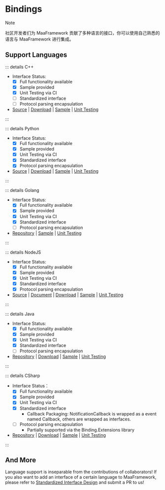 # Bindings

> [!NOTE]
> 社区开发者们为 MaaFramework 贡献了多种语言的接口，你可以使用自己熟悉的语言与 MaaFramework 进行集成。

## Support Languages

::: details C++

- Interface Status:
  - [x] Full functionality available
  - [x] Sample provided
  - [x] Unit Testing via CI
  - [ ] Standardized interface
  - [ ] Protocol parsing encapsulation
- [Source](https://github.com/MaaXYZ/MaaFramework/tree/main/include) | [Download](https://github.com/MaaXYZ/MaaFramework/releases) | [Sample](https://github.com/MaaXYZ/MaaFramework/blob/main/sample/cpp) | [Unit Testing](https://github.com/MaaXYZ/MaaFramework/tree/main/test)

:::

::: details Python

- Interface Status:
  - [x] Full functionality available
  - [x] Sample provided
  - [x] Unit Testing via CI
  - [x] Standardized interface
  - [x] Protocol parsing encapsulation
- [Source](https://github.com/MaaXYZ/MaaFramework/tree/main/source/binding/Python) | [Download](https://pypi.org/project/MaaFw/) | [Sample](https://github.com/MaaXYZ/MaaFramework/tree/main/sample/python) | [Unit Testing](https://github.com/MaaXYZ/MaaFramework/tree/main/test/python)

:::

::: details Golang

- Interface Status:
  - [x] Full functionality available
  - [x] Sample provided
  - [x] Unit Testing via CI
  - [x] Standardized interface
  - [ ] Protocol parsing encapsulation
- [Repository](https://github.com/MaaXYZ/maa-framework-go) | [Sample](https://github.com/MaaXYZ/maa-framework-go/tree/main/examples) | [Unit Testing](https://github.com/MaaXYZ/maa-framework-go/tree/main/test)

:::

::: details NodeJS

- Interface Status:
  - [x] Full functionality available
  - [x] Sample provided
  - [x] Unit Testing via CI
  - [x] Standardized interface
  - [x] Protocol parsing encapsulation
- [Source](../../source/binding/NodeJS) | [Document](./NodeJS/J1.1-QuickStarted.md) | [Download](https://npmjs.com/@maaxyz/maa-node) | [Sample](https://github.com/MaaXYZ/MaaFramework/tree/main/sample/nodejs) | [Unit Testing](https://github.com/MaaXYZ/MaaFramework/tree/main/test/nodejs)

:::

::: details Java

- Interface Status:
  - [x] Full functionality available
  - [x] Sample provided
  - [x] Unit Testing via CI
  - [x] Standardized interface
  - [ ] Protocol parsing encapsulation
- [Repository](https://github.com/hanhuoer/maa-framework-java) | [Download](https://central.sonatype.com/namespace/io.github.hanhuoer) | [Sample](https://github.com/hanhuoer/maa-framework-java/blob/main/maa-sample/README.md) | [Unit Testing](https://github.com/hanhuoer/maa-framework-java/blob/main/maa-core/src/test)

:::

::: details CSharp

- Interface Status：
  - [x] Full functionality available
  - [x] Sample provided
  - [x] Unit Testing via CI
  - [x] Standardized interface
    - Callback Packaging: NotificationCallback is wrapped as a event named Callback, others are wrapped as interfaces.
  - [ ] Protocol parsing encapsulation
    - Partially supported via the Binding.Extensions library
- [Repository](https://github.com/MaaXYZ/MaaFramework.Binding.CSharp) | [Download](https://www.nuget.org/packages/Maa.Framework) | [Sample](https://github.com/MaaXYZ/MaaFramework.Binding.CSharp/tree/main/sample) | [Unit Testing](https://github.com/MaaXYZ/MaaFramework.Binding.CSharp/tree/main/src/MaaFramework.Binding.UnitTests)

:::

## And More

Language support is inseparable from the contributions of collaborators! If you also want to add an interface of a certain language to MaaFramework, please refer to [Standardized Interface Design](../4.2-StandardizedInterfaceDesign.md) and submit a PR to us!
